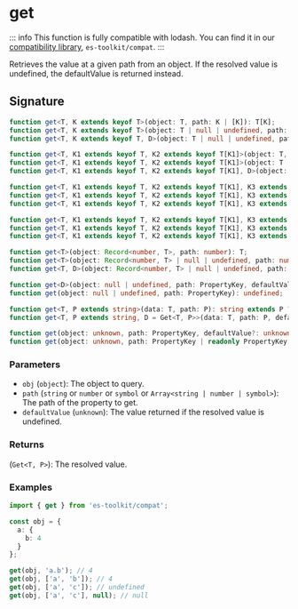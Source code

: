# get

::: info
This function is fully compatible with lodash. You can find it in our [compatibility library](../../../compatibility.md), `es-toolkit/compat`.
:::

Retrieves the value at a given path from an object. If the resolved value is undefined, the defaultValue is returned instead.

## Signature

```typescript
function get<T, K extends keyof T>(object: T, path: K | [K]): T[K];
function get<T, K extends keyof T>(object: T | null | undefined, path: K | [K]): T[K] | undefined;
function get<T, K extends keyof T, D>(object: T | null | undefined, path: K | [K], defaultValue: D): Exclude<T[K], undefined> | D;

function get<T, K1 extends keyof T, K2 extends keyof T[K1]>(object: T, path: [K1, K2]): T[K1][K2];
function get<T, K1 extends keyof T, K2 extends keyof T[K1]>(object: T | null | undefined, path: [K1, K2]): T[K1][K2] | undefined;
function get<T, K1 extends keyof T, K2 extends keyof T[K1], D>(object: T | null | undefined, path: [K1, K2], defaultValue: D): Exclude<T[K1][K2], undefined> | D;

function get<T, K1 extends keyof T, K2 extends keyof T[K1], K3 extends keyof T[K1][K2]>(object: T, path: [K1, K2, K3]): T[K1][K2][K3];
function get<T, K1 extends keyof T, K2 extends keyof T[K1], K3 extends keyof T[K1][K2]>(object: T | null | undefined, path: [K1, K2, K3]): T[K1][K2][K3] | undefined;
function get<T, K1 extends keyof T, K2 extends keyof T[K1], K3 extends keyof T[K1][K2], D>(object: T | null | undefined, path: [K1, K2, K3], defaultValue: D): Exclude<T[K1][K2][K3], undefined> | D;

function get<T, K1 extends keyof T, K2 extends keyof T[K1], K3 extends keyof T[K1][K2], K4 extends keyof T[K1][K2][K3]>(object: T, path: [K1, K2, K3, K4]): T[K1][K2][K3][K4];
function get<T, K1 extends keyof T, K2 extends keyof T[K1], K3 extends keyof T[K1][K2], K4 extends keyof T[K1][K2][K3]>(object: T | null | undefined, path: [K1, K2, K3, K4]): T[K1][K2][K3][K4] | undefined;
function get<T, K1 extends keyof T, K2 extends keyof T[K1], K3 extends keyof T[K1][K2], K4 extends keyof T[K1][K2][K3], D>(object: T | null | undefined, path: [K1, K2, K3, K4], defaultValue: D): Exclude<T[K1][K2][K3][K4], undefined> | D;

function get<T>(object: Record<number, T>, path: number): T;
function get<T>(object: Record<number, T> | null | undefined, path: number): T | undefined;
function get<T, D>(object: Record<number, T> | null | undefined, path: number, defaultValue: D): T | D;

function get<D>(object: null | undefined, path: PropertyKey, defaultValue: D): D;
function get(object: null | undefined, path: PropertyKey): undefined;

function get<T, P extends string>(data: T, path: P): string extends P ? any : Get<T, P>;
function get<T, P extends string, D = Get<T, P>>(data: T, path: P, defaultValue: D): Exclude<Get<T, P>, null | undefined> | D;

function get(object: unknown, path: PropertyKey, defaultValue?: unknown): any;
function get(object: unknown, path: PropertyKey | readonly PropertyKey[], defaultValue?: unknown): any;
```

### Parameters

 - `obj` (`object`): The object to query.
 - `path` (`string` or `number` or `symbol` or `Array<string | number | symbol>`): The path of the property to get.
 - `defaultValue` (`unknown`): The value returned if the resolved value is undefined.

### Returns

(`Get<T, P>`): The resolved value.

### Examples

```typescript
import { get } from 'es-toolkit/compat';

const obj = {
  a: {
    b: 4
  }
};

get(obj, 'a.b'); // 4
get(obj, ['a', 'b']); // 4
get(obj, ['a', 'c']); // undefined
get(obj, ['a', 'c'], null); // null
```